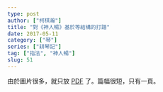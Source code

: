 ```yaml
---
type: post
author: ["柯棋瀚"]
title: "對《神人暢》基於等結構的打譜"
date: 2017-05-11
category: ["琴"]
series: ["耕琴記"]
tag: ["指法", "神人暢"]
slug: 51
---
```


由於圖片很多，就只放 [PDF](https://github.com/kujihhoe/blog-files/raw/master/对<v>神人畅</v>基于等结构的打谱.pdf) 了。篇幅很短，只有一頁。
